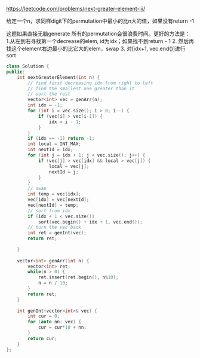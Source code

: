 https://leetcode.com/problems/next-greater-element-iii/

给定一个n，求同样digit下的permutation中最小的比n大的值，如果没有return -1

这题如果直接无脑generate 所有的permutation会很浪费时间。更好的方法是：
1.从左到右寻找第一个decrease的elem, id为idx；如果找不到return - 1
2. 然后再找这个element右边最小的比它大的elem，swap
3. 对[idx+1, vec.end()]进行sort 


```cpp
class Solution {
public:
    int nextGreaterElement(int n) {
        // find first decreasing idx from right to left
        // find the smallest one greater than it
        // sort the rest
        vector<int> vec = genArr(n);
        int idx = -1;
        for (int i = vec.size(); i > 0; i--) {
            if (vec[i] > vec[i-1]) {
                idx = i - 1;
            }
        }
        if (idx == -1) return -1;
        int local = INT_MAX;
        int nextId = idx;
        for (int j = idx + 1; j < vec.size(); j++) {
            if (vec[j] > vec[idx] && local > vec[j]) {
                local = vec[j];
                nextId = j;
            }
        }
        // swap
        int temp = vec[idx];
        vec[idx] = vec[nextId];
        vec[nextId] = temp;
        // sort from idx
        if (idx + 1 < vec.size())
            sort(vec.begin() + idx + 1, vec.end());
        // turn the vec back
        int ret = genInt(vec);
        return ret;
        
    }
    
    vector<int> genArr(int n) {
        vector<int> ret;
        while(n > 0) {
            ret.insert(ret.begin(), n%10);
            n = n / 10;
        }
        return ret;
    }
    
    int genInt(vector<int>& vec) {
        int cur = 0;
        for (auto nn: vec) {
            cur = cur*10 + nn;
        }
        return cur;
    }
};
```